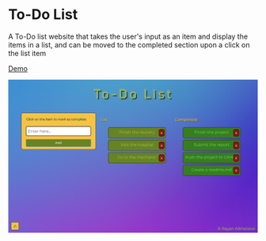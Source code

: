 # To-Do List
A To-Do list website that takes the user's input as an item and display the items in a list, and can be moved to the completed section upon a click on the list item

[Demo](https://rayan.dev/todo_list/)

![To-Do List](https://github.com/RayanAlkhelaiwi/TodoList/blob/master/img/todo_readme.png)
